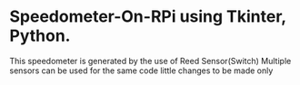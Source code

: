 # Speedometer-On-RPi using Tkinter, Python.
This speedometer is generated by the use of Reed Sensor(Switch)
Multiple sensors can be used for the same code little changes to be made only
